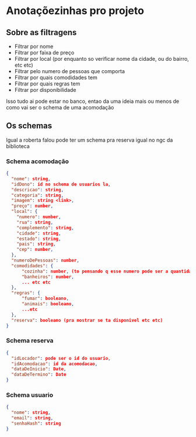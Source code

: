 # Anotaçõezinhas pro projeto

## Sobre as filtragens

- Filtrar por nome
- Filtrar por faixa de preço
- Filtrar por local (por enquanto so verificar nome da cidade, ou do bairro, etc etc)
- Filtrar pelo numero de pessoas que comporta
- Filtrar por quais comodidades tem
- Filtrar por quais regras tem
- Filtrar por disponibilidade

Isso tudo ai pode estar no banco, entao da uma ideia mais ou menos de como vai ser o schema de uma acomodação

## Os schemas

Igual a roberta falou pode ter um schema pra reserva igual no ngc da biblioteca

### Schema acomodação

```JSON
{
  "nome": string,
  "idDono": id no schema de usuarios la,
  "descricao": string,
  "categoria": string,
  "imagem": string <link>,
  "preço": number,
  "local": {
    "numero": number,
    "rua": string,
    "complemento": string,
    "cidade": string,
    "estado": string,
    "pais": string,
    "cep": number,
  },
  "numeroDePessoas": number,
  "comodidades": {
      "cozinha": number, (to pensando q esse numero pode ser a quantidade, ai se é 0 significa q n tem)
      "banheiros": number,
      ... etc etc
  },
  "regras": {
      "fumar": booleano,
      "animais": booleano,
      ...etc
  },
  "reserva": booleano (pra mostrar se ta disponivel etc etc) 
}
```

### Schema reserva

```JSON
{
  "idLocador": pode ser o id do usuario,
  "idAcomodacao": id da acomodacao,
  "dataDeInicio": Date,
  "dataDeTermino": Date
}
```

### Schema usuario

```JSON
{
  "nome": string,
  "email": string,
  "senhaHash": string
}
```
